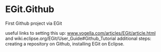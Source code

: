 EGit.Github
===========

First Github project via EGit

useful links to setting this up:
www.vogella.com/articles/EGit/article.html
and 
wiki.eclipse.org/EGit/User_Guide#Github_Tutorial 
additional steps: creating a repository on Github, installing EGit on Eclipse.
